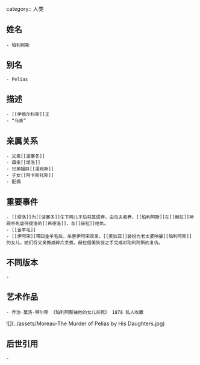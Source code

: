 category:: 人类
## 姓名
	- 珀利阿斯
## 别名
	- Pelias
## 描述
	- [[伊俄尔科斯]]王
	- “乌青”
## 亲属关系
	- 父亲[[波塞冬]]
	- 母亲[[堤洛]]
	- 兄弟姐妹[[涅琉斯]]
	- 子女[[阿卡斯托斯]]
	- 配偶
## 重要事件
	- [[堤洛]]为[[波塞冬]]生下两儿子后将其遗弃，由马夫收养，[[珀利阿斯]]在[[赫拉]]神殿杀死虐待提洛的[[希德洛]]，与[[赫拉]]结仇。
	- [[金羊毛]]
	- [[伊阿宋]]带回金羊毛后，杀害伊阿宋双亲，[[美狄亚]]装扮为老太婆哄骗[[珀利阿斯]]的女儿，她们将父亲撕成碎片烹煮。赫拉借美狄亚之手完成对珀利阿斯的复仇。
## 不同版本
	-
## 艺术作品
	- 乔治·莫洛·特尔斯 《珀利阿斯被他的女儿杀死》 1878 私人收藏
 ![](../assets/Moreau-The Murder of Pelias by His Daughters.jpg)
## 后世引用
	-
